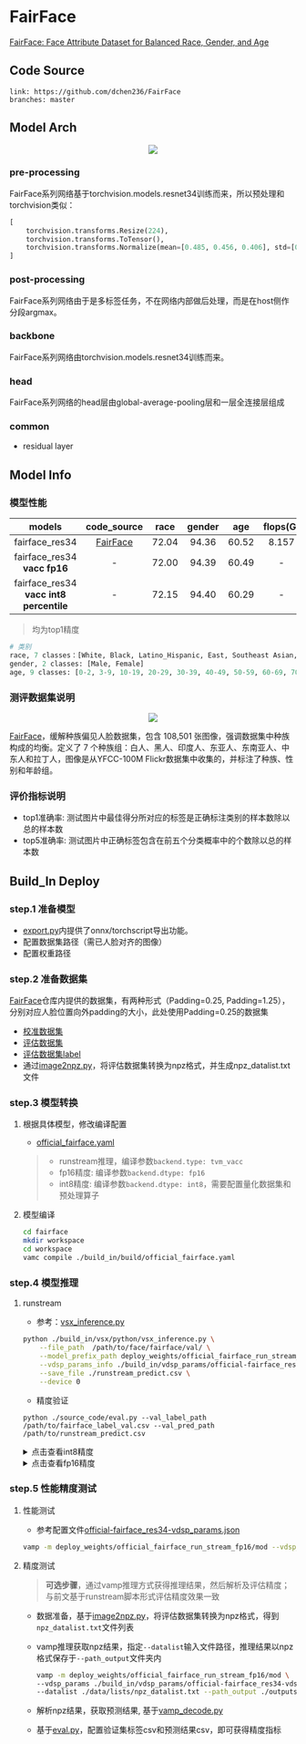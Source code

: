 
# FairFace

[FairFace: Face Attribute Dataset for Balanced Race, Gender, and Age](https://openaccess.thecvf.com/content/WACV2021/papers/Karkkainen_FairFace_Face_Attribute_Dataset_for_Balanced_Race_Gender_and_Age_WACV_2021_paper.pdf)

## Code Source
```
link: https://github.com/dchen236/FairFace
branches: master
```

## Model Arch

<div align=center><img src="../../../images/cv/facial_attribute/fairface/faisface.png"></div>

### pre-processing

FairFace系列网络基于torchvision.models.resnet34训练而来，所以预处理和torchvision类似：

```python
[
    torchvision.transforms.Resize(224),
    torchvision.transforms.ToTensor(),
    torchvision.transforms.Normalize(mean=[0.485, 0.456, 0.406], std=[0.229, 0.224, 0.225],),
]
```

### post-processing

FairFace系列网络由于是多标签任务，不在网络内部做后处理，而是在host侧作分段argmax。

### backbone

FairFace系列网络由torchvision.models.resnet34训练而来。

### head

FairFace系列网络的head层由global-average-pooling层和一层全连接层组成

### common

- residual layer

## Model Info

### 模型性能

| models  | code_source | race | gender | age | flops(G) | params(M) | input size |
| :---: | :--: | :--: | :--: | :---: | :---: |:----: | :--------: |
| fairface_res34 |[FairFace](https://github.com/dchen236/FairFace)   |   72.04   |  94.36  | 60.52  | 8.157    |    21.294      |      1,3,224,224     |
| fairface_res34 **vacc fp16** |-   |   72.00   |  94.39  | 60.49  | -    |    -      |      1,3,224,224     |
| fairface_res34 **vacc int8 percentile** |-  |   72.15   |  94.40  | 60.29  | -    |    -      |      1,3,224,224     |

> 均为top1精度

```python
# 类别
race, 7 classes：[White, Black, Latino_Hispanic, East, Southeast Asian, Indian, Middle Eastern]
gender, 2 classes: [Male, Female]
age, 9 classes: [0-2, 3-9, 10-19, 20-29, 30-39, 40-49, 50-59, 60-69, 70+]
```

### 测评数据集说明

<div align=center><img src="../../../images/cv/facial_attribute/fairface/datasets.png"></div>

[FairFace](https://github.com/dchen236/FairFace)，缓解种族偏见人脸数据集，包含 108,501 张图像，强调数据集中种族构成的均衡。定义了 7 个种族组：白人、黑人、印度人、东亚人、东南亚人、中东人和拉丁人，图像是从YFCC-100M Flickr数据集中收集的，并标注了种族、性别和年龄组。


### 评价指标说明

- top1准确率: 测试图片中最佳得分所对应的标签是正确标注类别的样本数除以总的样本数
- top5准确率: 测试图片中正确标签包含在前五个分类概率中的个数除以总的样本数

## Build_In Deploy

### step.1 准备模型
- [export.py](./source_code/export.py)内提供了onnx/torchscript导出功能。
- 配置数据集路径（需已人脸对齐的图像）
- 配置权重路径

### step.2 准备数据集
[FairFace](https://github.com/dchen236/FairFace)仓库内提供的数据集，有两种形式（Padding=0.25, Padding=1.25），分别对应人脸位置向外padding的大小，此处使用Padding=0.25的数据集
- [校准数据集](https://drive.google.com/file/d/1Z1RqRo0_JiavaZw2yzZG6WETdZQ8qX86/view)
- [评估数据集](https://drive.google.com/file/d/1Z1RqRo0_JiavaZw2yzZG6WETdZQ8qX86/view)
- [评估数据集label](https://drive.google.com/file/d/1wOdja-ezstMEp81tX1a-EYkFebev4h7D/view)
- 通过[image2npz.py](../common/utils/image2npz.py)，将评估数据集转换为npz格式，并生成npz_datalist.txt文件

### step.3 模型转换
1. 根据具体模型，修改编译配置
    - [official_fairface.yaml](./build_in/build/official_fairface.yaml)
    
    > - runstream推理，编译参数`backend.type: tvm_vacc`
    > - fp16精度: 编译参数`backend.dtype: fp16`
    > - int8精度: 编译参数`backend.dtype: int8`，需要配置量化数据集和预处理算子

2. 模型编译
    ```bash
    cd fairface
    mkdir workspace
    cd workspace
    vamc compile ./build_in/build/official_fairface.yaml
    ```

### step.4 模型推理
1. runstream
    - 参考：[vsx_inference.py](./build_in/vsx/python/vsx_inference.py)
    ```bash
    python ./build_in/vsx/python/vsx_inference.py \
        --file_path  /path/to/face/fairface/val/ \
        --model_prefix_path deploy_weights/official_fairface_run_stream_fp16/mod \
        --vdsp_params_info ./build_in/vdsp_params/official-fairface_res34-vdsp_params.json \
        --save_file ./runstream_predict.csv \
        --device 0
    ```

    - 精度验证
    ```
    python ./source_code/eval.py --val_label_path /path/to/fairface_label_val.csv --val_pred_path /path/to/runstream_predict.csv
    ```

    <details><summary>点击查看int8精度</summary>

    ```
    precision        recall    f1-score   support
    0-2              0.7612    0.7688     0.7650       199
    3-9              0.8076    0.8326     0.8199       1356
    10-19            0.5821    0.4682     0.5190       1181
    20-29            0.6543    0.7376     0.6934       3300
    30-39            0.5101    0.4966     0.5033       2330
    40-49            0.4936    0.4575     0.4749       1353
    50-59            0.5188    0.5038     0.5112       796
    60-69            0.4852    0.4611     0.4728       321
    70+              0.6118    0.4407     0.5123       118
    accuracy                              0.6067       10954
    macro avg        0.6027    0.5741     0.5858       10954
    weighted avg     0.6017    0.6067     0.6025       10954

    precision        recall    f1-score   support
    Male             0.9486    0.9437     0.9462       5792
    Female           0.9372    0.9427     0.9399       5162
    accuracy                              0.9432       10954
    macro avg        0.9429    0.9432     0.9430       10954
    weighted avg     0.9432    0.9432     0.9432       10954

    precision        recall    f1-score   support
    White            0.7650    0.7746     0.7698      2085
    Black            0.8802    0.8638     0.8719      1556
    Latino_Hispanic  0.5626    0.5730     0.5678      1623
    East Asian       0.7344    0.7884     0.7604      1550
    Southeast Asian  0.6578    0.6304     0.6438      1415
    Indian           0.7655    0.7322     0.7485      1516
    Middle Eastern   0.6505    0.6419     0.6461      1209
    accuracy                              0.7202     10954
    macro avg        0.7166    0.7149     0.7155     10954
    weighted avg     0.7206    0.7202     0.7202     10954
    ```
    </details>

    <details><summary>点击查看fp16精度</summary>

    ```
    precision        recall    f1-score   support
    0-2              0.7550    0.7588     0.7569       199
    3-9              0.8063    0.8319     0.8189      1356
    10-19            0.5812    0.4759     0.5233      1181
    20-29            0.6567    0.7309     0.6918      3300
    30-39            0.5052    0.5013     0.5032      2330
    40-49            0.4924    0.4531     0.4719      1353
    50-59            0.5170    0.4962     0.5064       796
    60-69            0.4760    0.4642     0.4700       321
    70+              0.5926    0.4068     0.4824       118
    accuracy                              0.6049     10954
    macro avg        0.5980    0.5688     0.5805     10954
    weighted avg     0.6002    0.6049     0.6011     10954

    precision        recall    f1-score   support
    Male             0.9496    0.9439     0.9467      5792
    Female           0.9375    0.9438     0.9406      5162
    accuracy                              0.9439     10954
    macro avg        0.9435    0.9439     0.9437     10954
    weighted avg     0.9439    0.9439     0.9439     10954

    precision        recall    f1-score   support
    White            0.7667    0.7722     0.7694      2085
    Black            0.8783    0.8625     0.8703      1556
    Latino_Hispanic  0.5630    0.5810     0.5719      1623
    East Asian       0.7373    0.7839     0.7598      1550
    Southeast Asian  0.6549    0.6424     0.6486      1415
    Indian           0.7718    0.7230     0.7466      1516
    Middle Eastern   0.6460    0.6385     0.6423      1209
    accuracy                              0.7200     10954
    macro avg        0.7168    0.7148     0.7156     10954
    weighted avg     0.7211    0.7200     0.7203     10954

    ```
    </details>

### step.5 性能精度测试
1. 性能测试
    - 参考配置文件[official-fairface_res34-vdsp_params.json](./build_in/vdsp_params/official-fairface_res34-vdsp_params.json )
    ```bash
    vamp -m deploy_weights/official_fairface_run_stream_fp16/mod --vdsp_params ./build_in/vdsp_params/official-fairface_res34-vdsp_params.json -i 1 p 1 -b 1
    ```

2. 精度测试
    > **可选步骤**，通过vamp推理方式获得推理结果，然后解析及评估精度；与前文基于runstream脚本形式评估精度效果一致

   - 数据准备，基于[image2npz.py](../common/utils/image2npz.py)，将评估数据集转换为npz格式，得到`npz_datalist.txt`文件列表

   - vamp推理获取npz结果，指定`--datalist`输入文件路径，推理结果以npz格式保存于`--path_output`文件夹内
        ```bash
        vamp -m deploy_weights/official_fairface_run_stream_fp16/mod \
        --vdsp_params ./build_in/vdsp_params/official-fairface_res34-vdsp_params.json -i 1 p 1 -b 1 -s [3,224,224] \
        --datalist ./data/lists/npz_datalist.txt --path_output ./outputs
        ```
    - 解析npz结果，获取预测结果, 基于[vamp_decode.py](./build_in/vdsp_params/vamp_decode.py)

    - 基于[eval.py](./source_code/eval.py)，配置验证集标签csv和预测结果csv，即可获得精度指标





